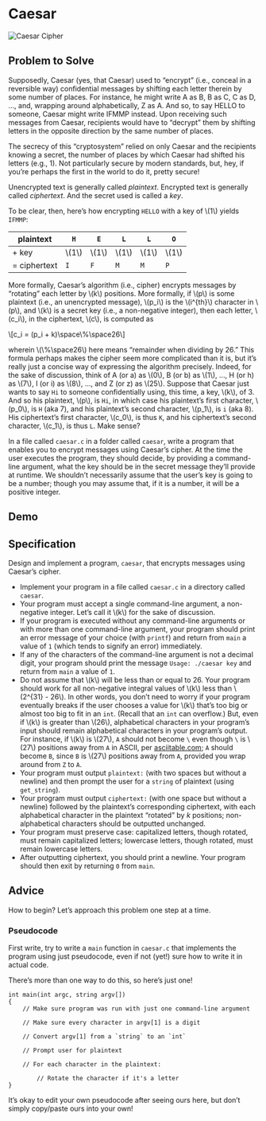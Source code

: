 # Caesar

![Caesar Cipher](https://cs50.harvard.edu/x/2024/psets/2/caesar/cipher.jpg)

## Problem to Solve

Supposedly, Caesar (yes, that Caesar) used to “encrypt” (i.e., conceal in a reversible way) confidential messages by shifting each letter therein by some number of places. For instance, he might write A as B, B as C, C as D, …, and, wrapping around alphabetically, Z as A. And so, to say HELLO to someone, Caesar might write IFMMP instead. Upon receiving such messages from Caesar, recipients would have to “decrypt” them by shifting letters in the opposite direction by the same number of places.

The secrecy of this “cryptosystem” relied on only Caesar and the recipients knowing a secret, the number of places by which Caesar had shifted his letters (e.g., 1). Not particularly secure by modern standards, but, hey, if you’re perhaps the first in the world to do it, pretty secure!

Unencrypted text is generally called _plaintext_. Encrypted text is generally called _ciphertext_. And the secret used is called a _key_.

To be clear, then, here’s how encrypting `HELLO` with a key of \\(1\\) yields `IFMMP`:

| plaintext    | `H`     | `E`     | `L`     | `L`     | `O`     |
| ------------ | ------- | ------- | ------- | ------- | ------- |
| \+ key       | \\(1\\) | \\(1\\) | \\(1\\) | \\(1\\) | \\(1\\) |
| = ciphertext | `I`     | `F`     | `M`     | `M`     | `P`     |

More formally, Caesar’s algorithm (i.e., cipher) encrypts messages by “rotating” each letter by \\(k\\) positions. More formally, if \\(p\\) is some plaintext (i.e., an unencrypted message), \\(p_i\\) is the \\(i^{th}\\) character in \\(p\\), and \\(k\\) is a secret key (i.e., a non-negative integer), then each letter, \\(c_i\\), in the ciphertext, \\(c\\), is computed as

\\\[c_i = (p_i + k)\\space\\%\\space26\\\]

wherein \\(\\%\\space26\\) here means “remainder when dividing by 26.” This formula perhaps makes the cipher seem more complicated than it is, but it’s really just a concise way of expressing the algorithm precisely. Indeed, for the sake of discussion, think of A (or a) as \\(0\\), B (or b) as \\(1\\), …, H (or h) as \\(7\\), I (or i) as \\(8\\), …, and Z (or z) as \\(25\\). Suppose that Caesar just wants to say `Hi` to someone confidentially using, this time, a key, \\(k\\), of 3. And so his plaintext, \\(p\\), is `Hi`, in which case his plaintext’s first character, \\(p_0\\), is `H` (aka 7), and his plaintext’s second character, \\(p_1\\), is `i` (aka 8). His ciphertext’s first character, \\(c_0\\), is thus `K`, and his ciphertext’s second character, \\(c_1\\), is thus `L`. Make sense?

In a file called `caesar.c` in a folder called `caesar`, write a program that enables you to encrypt messages using Caesar’s cipher. At the time the user executes the program, they should decide, by providing a command-line argument, what the key should be in the secret message they’ll provide at runtime. We shouldn’t necessarily assume that the user’s key is going to be a number; though you may assume that, if it is a number, it will be a positive integer.

## Demo

<script async="" data-autoplay="1" data-cols="100" data-loop="1" data-rows="12" id="asciicast-JnlhDTjc264WfGSoNxc0hsjEY" src="https://asciinema.org/a/JnlhDTjc264WfGSoNxc0hsjEY.js"></script>

## Specification

Design and implement a program, `caesar`, that encrypts messages using Caesar’s cipher.

- Implement your program in a file called `caesar.c` in a directory called `caesar`.
- Your program must accept a single command-line argument, a non-negative integer. Let’s call it \\(k\\) for the sake of discussion.
- If your program is executed without any command-line arguments or with more than one command-line argument, your program should print an error message of your choice (with `printf`) and return from `main` a value of `1` (which tends to signify an error) immediately.
- If any of the characters of the command-line argument is not a decimal digit, your program should print the message `Usage: ./caesar key` and return from `main` a value of `1`.
- Do not assume that \\(k\\) will be less than or equal to 26. Your program should work for all non-negative integral values of \\(k\\) less than \\(2^{31} - 26\\). In other words, you don’t need to worry if your program eventually breaks if the user chooses a value for \\(k\\) that’s too big or almost too big to fit in an `int`. (Recall that an `int` can overflow.) But, even if \\(k\\) is greater than \\(26\\), alphabetical characters in your program’s input should remain alphabetical characters in your program’s output. For instance, if \\(k\\) is \\(27\\), `A` should not become `\` even though `\` is \\(27\\) positions away from `A` in ASCII, per [asciitable.com](https://www.asciitable.com/); `A` should become `B`, since `B` is \\(27\\) positions away from `A`, provided you wrap around from `Z` to `A`.
- Your program must output `plaintext:` (with two spaces but without a newline) and then prompt the user for a `string` of plaintext (using `get_string`).
- Your program must output `ciphertext:` (with one space but without a newline) followed by the plaintext’s corresponding ciphertext, with each alphabetical character in the plaintext “rotated” by _k_ positions; non-alphabetical characters should be outputted unchanged.
- Your program must preserve case: capitalized letters, though rotated, must remain capitalized letters; lowercase letters, though rotated, must remain lowercase letters.
- After outputting ciphertext, you should print a newline. Your program should then exit by returning `0` from `main`.

## Advice

How to begin? Let’s approach this problem one step at a time.

### Pseudocode

First write, try to write a `main` function in `caesar.c` that implements the program using just pseudocode, even if not (yet!) sure how to write it in actual code.

There’s more than one way to do this, so here’s just one!

    int main(int argc, string argv[])
    {
        // Make sure program was run with just one command-line argument

        // Make sure every character in argv[1] is a digit

        // Convert argv[1] from a `string` to an `int`

        // Prompt user for plaintext

        // For each character in the plaintext:

            // Rotate the character if it's a letter
    }

It’s okay to edit your own pseudocode after seeing ours here, but don’t simply copy/paste ours into your own!
